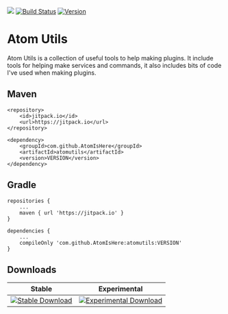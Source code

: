 [![](https://jitci.com/gh/AtomIsHere/atomutils/svg)](https://jitci.com/gh/AtomIsHere/atomutils) [![Build Status](https://travis-ci.org/AtomIsHere/atomutils.svg?branch=master)](https://travis-ci.org/AtomIsHere/atomutils) [![Version](https://img.shields.io/badge/version-1.0.3-brightgreen)]()


# Atom Utils
   <p>Atom Utils is a collection of useful tools to help making plugins. It include tools for helping make services and
   commands, it also includes bits of code I've used when making plugins.</p>

## Maven
    <repository>
        <id>jitpack.io</id>
        <url>https://jitpack.io</url>
    </repository>
    
    <dependency>
        <groupId>com.github.AtomIsHere</groupId>
        <artifactId>atomutils</artifactId>
        <version>VERSION</version>
    </dependency>
    
## Gradle
    repositories {
        ...
        maven { url 'https://jitpack.io' }
    }
    
    dependencies {
        ...
        compileOnly 'com.github.AtomIsHere:atomutils:VERSION'
    }

## Downloads
| Stable | Experimental |
| ------ | ------------ |
| [![Stable Download](https://img.shields.io/badge/download-stable-green)](https://github.com/AtomIsHere/atomutils/releases) | [![Experimental Download](https://img.shields.io/badge/download-experimental-red)]()